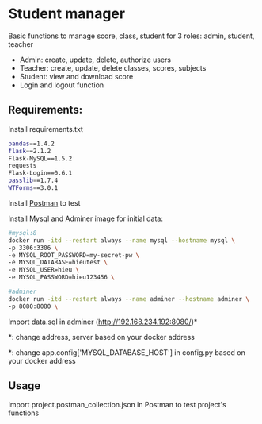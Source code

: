 # Student manager

Basic functions to manage score, class, student for 3 roles: admin, student, teacher
- Admin: create, update, delete, authorize users
- Teacher: create, update, delete classes, scores, subjects
- Student: view and download score
- Login and logout function


## Requirements:

Install  requirements.txt

```bash
pandas==1.4.2
flask==2.1.2
Flask-MySQL==1.5.2
requests
Flask-Login==0.6.1
passlib==1.7.4
WTForms==3.0.1
```
Install [Postman](https://www.postman.com/downloads/) to test

Install Mysql and Adminer image for initial data:
```bash 
#mysql:8
docker run -itd --restart always --name mysql --hostname mysql \
-p 3306:3306 \
-e MYSQL_ROOT_PASSWORD=my-secret-pw \
-e MYSQL_DATABASE=hieutest \
-e MYSQL_USER=hieu \
-e MYSQL_PASSWORD=hieu123456 \

#adminer
docker run -itd --restart always --name adminer --hostname adminer \
-p 8080:8080 \
```
Import data.sql in adminer (http://192.168.234.192:8080/)*

*: change address, server based on your docker address

*: change app.config['MYSQL_DATABASE_HOST'] in config.py based on your docker address

## Usage

Import project.postman_collection.json in Postman to test project's functions